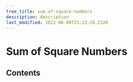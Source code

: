 ```yaml
---
tree_title: sum-of-square-numbers
description: description
last_modified: 2022-06-09T21:23:28.2328
---
```


# Sum of Square Numbers

## Contents
